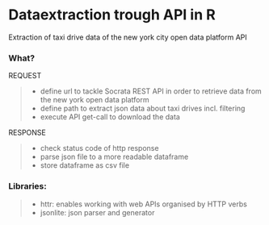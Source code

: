 # Dataextraction trough API in R
Extraction of taxi drive data of the new york city open data platform API

### **What?** <br>
REQUEST 
> - define url to tackle Socrata REST API in order to retrieve data from the new york open data platform
> - define path to extract json data about taxi drives incl. filtering
> - execute API get-call to download the data

RESPONSE
> - check status code of http response
> - parse json file to a more readable dataframe 
> - store dataframe as csv file

### **Libraries:**
> - httr: enables working with web APIs organised by HTTP verbs
> - jsonlite: json parser and generator

